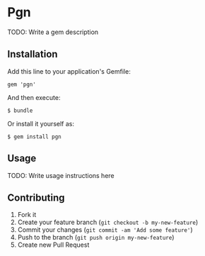 # Pgn

TODO: Write a gem description

## Installation

Add this line to your application's Gemfile:

    gem 'pgn'

And then execute:

    $ bundle

Or install it yourself as:

    $ gem install pgn

## Usage

TODO: Write usage instructions here

## Contributing

1. Fork it
2. Create your feature branch (`git checkout -b my-new-feature`)
3. Commit your changes (`git commit -am 'Add some feature'`)
4. Push to the branch (`git push origin my-new-feature`)
5. Create new Pull Request
